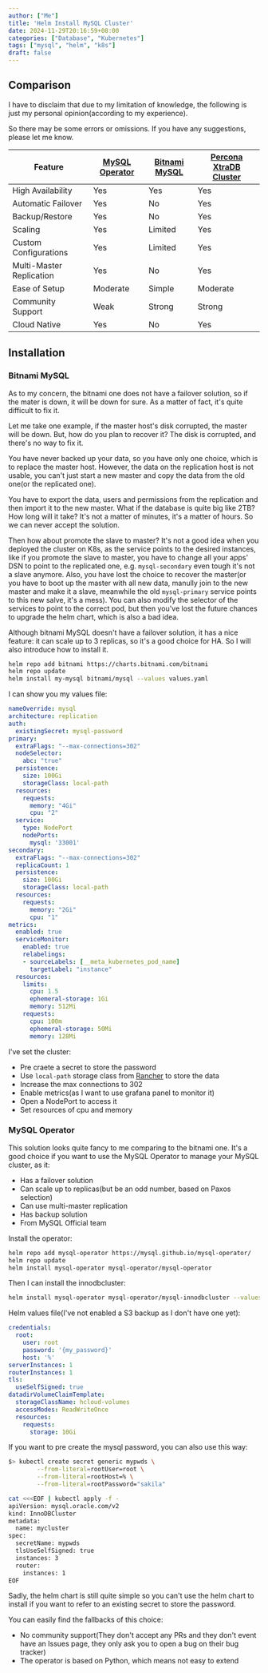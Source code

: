 ```yaml
---
author: ["Me"]
title: 'Helm Install MySQL Cluster'
date: 2024-11-29T20:16:59+08:00
categories: ["Database", "Kubernetes"]
tags: ["mysql", "helm", "k8s"]
draft: false
---
```


## Comparison

I have to disclaim that due to my limitation of knowledge, the following is just my personal opinion(according to my experience). 

So there may be some errors or omissions. If you have any suggestions, please let me know.

| Feature | [MySQL Operator](https://github.com/mysql/mysql-operator) | [Bitnami MySQL](https://github.com/bitnami/charts/tree/main/bitnami/mysql) | [Percona XtraDB Cluster](https://github.com/percona/percona-xtradb-cluster-operator) |
|---------|----------------|---------------|------------------------|
| High Availability | Yes | Yes | Yes |
| Automatic Failover | Yes | No | Yes |
| Backup/Restore | Yes | No | Yes |
| Scaling | Yes | Limited | Yes |
| Custom Configurations | Yes | Limited | Yes |
| Multi-Master Replication | Yes | No | Yes |
| Ease of Setup | Moderate | Simple | Moderate |
| Community Support | Weak | Strong | Strong |
| Cloud Native | Yes | No | Yes |

## Installation

### Bitnami MySQL

As to my concern, the bitnami one does not have a failover solution, so if the mater is down, it will be down for sure. As a matter of fact, it's quite difficult to fix it. 

Let me take one example, if the master host's disk corrupted, the master will be down. But, how do you plan to recover it? The disk is corrupted, and there's no way to fix it. 

You have never backed up your data, so you have only one choice, which is to replace the master host. However, the data on the replication host is not usable, you can't just start a new master and copy the data from the old one(or the replicated one).

You have to export the data, users and permissions from the replication and then import it to the new master. What if the database is quite big like 2TB? How long will it take? It's not a matter of minutes, it's a matter of hours. So we can never accept the solution. 

Then how about promote the slave to master? It's not a good idea when you deployed the cluster on K8s, as the service points to the desired instances, like if you promote the slave to master, you have to change all your apps' DSN to point to the replicated one, e.g. `mysql-secondary` even tough it's not a slave anymore. Also, you have lost the choice to recover the master(or you have to boot up the master with all new data, manully join to the new master and make it a slave, meanwhile the old `mysql-primary` service points to this new salve, it's a mess). You can also modify the selector of the services to point to the correct pod, but then you've lost the future chances to upgrade the helm chart, which is also a bad idea.

Although bitnami MySQL doesn't have a failover solution, it has a nice feature: it can scale up to 3 replicas, so it's a good choice for HA. So I will also introduce how to install it.

```bash
helm repo add bitnami https://charts.bitnami.com/bitnami
helm repo update
helm install my-mysql bitnami/mysql --values values.yaml
```

I can show you my values file:

```yaml
nameOverride: mysql
architecture: replication
auth:
  existingSecret: mysql-password
primary:
  extraFlags: "--max-connections=302"
  nodeSelector:
    abc: "true"
  persistence:
    size: 100Gi
    storageClass: local-path
  resources:
    requests:
      memory: "4Gi"
      cpu: "2"
  service:
    type: NodePort
    nodePorts:
      mysql: '33001'
secondary:
  extraFlags: "--max-connections=302"
  replicaCount: 1
  persistence:
    size: 100Gi
    storageClass: local-path
  resources:
    requests:
      memory: "2Gi"
      cpu: "1"
metrics:
  enabled: true
  serviceMonitor:
    enabled: true
    relabelings:
    - sourceLabels: [__meta_kubernetes_pod_name]
      targetLabel: "instance"
  resources:
    limits:
      cpu: 1.5
      ephemeral-storage: 1Gi
      memory: 512Mi
    requests:
      cpu: 100m
      ephemeral-storage: 50Mi
      memory: 128Mi
```
I've set the cluster:

- Pre craete a secret to store the password
- Use `local-path` storage class from [Rancher](https://github.com/rancher/local-path-provisioner) to store the data
- Increase the max connections to 302
- Enable metrics(as I want to use grafana panel to monitor it)
- Open a NodePort to access it
- Set resources of cpu and memory

### MySQL Operator

This solution looks quite fancy to me comparing to the bitnami one. It's a good choice if you want to use the MySQL Operator to manage your MySQL cluster, as it:

- Has a failover solution
- Can scale up to replicas(but be an odd number, based on Paxos selection)
- Can use multi-master replication
- Has backup solution
- From MySQL Official team


Install the operator: 

```bash
helm repo add mysql-operator https://mysql.github.io/mysql-operator/
helm repo update
helm install mysql-operator mysql-operator/mysql-operator
```

Then I can install the innodbcluster:

```bash
helm install mysql-operator mysql-operator/mysql-innodbcluster --values values.yaml
```

Helm values file(I've not enabled a S3 backup as I don't have one yet):

```yaml
credentials:
  root:
    user: root
    password: '{my_password}'
    host: '%'
serverInstances: 1
routerInstances: 1
tls:
  useSelfSigned: true
datadirVolumeClaimTemplate:
  storageClassName: hcloud-volumes
  accessModes: ReadWriteOnce
  resources:
    requests:
      storage: 10Gi
```

If you want to pre create the mysql password, you can also use this way:

```bash
$> kubectl create secret generic mypwds \
        --from-literal=rootUser=root \
        --from-literal=rootHost=% \
        --from-literal=rootPassword="sakila"
```

```bash
cat <<<EOF | kubectl apply -f - 
apiVersion: mysql.oracle.com/v2
kind: InnoDBCluster
metadata:
  name: mycluster
spec:
  secretName: mypwds
  tlsUseSelfSigned: true
  instances: 3
  router:
    instances: 1
EOF
```

Sadly, the helm chart is still quite simple so you can't use the helm chart to install if you want to refer to an existing secret to store the password.

You can easily find the fallbacks of this choice:

- No community support(They don't accept any PRs and they don't event have an Issues page, they only ask you to open a bug on their bug tracker)
- The operator is based on Python, which means not easy to extend